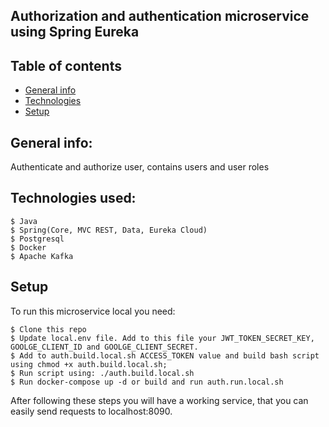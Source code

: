 ## Authorization and authentication microservice using Spring Eureka

## Table of contents
* [General info](#general-info)
* [Technologies](#technologies-used)
* [Setup](#setup)

## General info: 
Authenticate and authorize user, contains users and user roles

## Technologies used:
```
$ Java
$ Spring(Core, MVC REST, Data, Eureka Cloud)
$ Postgresql
$ Docker
$ Apache Kafka
```

## Setup
  To run this microservice local you need:
  ```
  $ Clone this repo 
  $ Update local.env file. Add to this file your JWT_TOKEN_SECRET_KEY, GOOLGE_CLIENT_ID and GOOLGE_CLIENT_SECRET.
  $ Add to auth.build.local.sh ACCESS_TOKEN value and build bash script using chmod +x auth.build.local.sh; 
  $ Run script using: ./auth.build.local.sh
  $ Run docker-compose up -d or build and run auth.run.local.sh
  ```
After following these steps you will have a working service, that you can easily send requests to localhost:8090.
